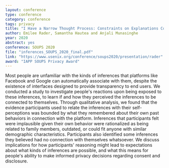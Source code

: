 ```yaml
---
layout: conference
type: conference
category: conference
tags: privacy
title: "I Have a Narrow Thought Process: Constraints on Explanations Connecting Inferences and Self-Perceptions"
author: Emilee Rader, Samantha Hautea and Anjali Munasinghe
year: 2020
abstract: yes
conference: SOUPS 2020
file: "inferences_SOUPS_2020_final.pdf"
link: "https://www.usenix.org/conference/soups2020/presentation/rader"
award: "IAPP SOUPS Privacy Award"
---
```



Most people are unfamiliar with the kinds of inferences that platforms like Facebook and Google can automatically associate with them, despite the existence of interfaces designed to provide transparency to end users. We conducted a study to investigate people's reactions upon being exposed to these inferences, to learn if and how they perceived the inferences to be connected to themselves. Through qualitative analysis, we found that the evidence participants used to relate the inferences with their self-perceptions was bounded by what they remembered about their own past behaviors in connection with the platform. Inferences that participants felt were implausible given their own behavior were rationalized as being related to family members, outdated, or could fit anyone with similar demographic characteristics. Participants also identified some inferences they believed had no connection with themselves whatsoever. We discuss implications for how participants' reasoning might lead to expectations about what kinds of inferences are possible, and what this means for people's ability to make informed privacy decisions regarding consent and disclosure.